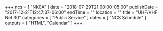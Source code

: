 +++
ncs = [ "NK0A" ]
date = "2018-07-29T21:00:00-05:00"
publishDate = "2017-12-21T12:47:37-06:00"
endTime = ""
location = ""
title = "UHF/VHF Net 30"
categories = [ "Public Service" ]
dates = [ "NCS Schedule" ]
outputs = [ "HTML", "Calendar" ]
+++
